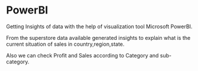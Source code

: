 # PowerBI
Getting Insights of data with the help of visualization tool Microsoft PowerBI.

From the superstore data available generated insights to explain what is the current situation of sales in country,region,state.

Also we can check Profit and Sales according to Category and sub-category.
